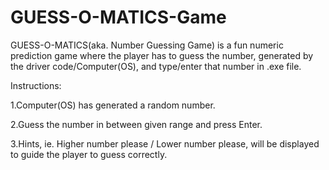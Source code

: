 # GUESS-O-MATICS-Game

GUESS-O-MATICS(aka. Number Guessing Game) is a fun numeric prediction game where the player has to guess the number, generated by the driver code/Computer(OS), and type/enter that number in .exe file.

Instructions:

1.Computer(OS) has generated a random number.

2.Guess the number in between given range and press Enter.

3.Hints, ie. Higher number please / Lower number please, will be displayed to guide the player to guess correctly.

